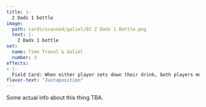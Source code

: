 ```yaml
---
title: |-
  2 Dads 1 bottle
image: 
  path: cards/scanned/galiel/03 2 Dads 1 Bottle.png
  text: |-
    2 Dads 1 bottle
set:
  name: Time Travel & Galiel
  number: 3
effects: 
- |-
  Field Card: When either player sets down their drink, both players must dab quickly after, if you don't dab, discard a random card from your hand.
flavor-text: "Juxtaposition"
---
```

Some actual info about this thing TBA.
